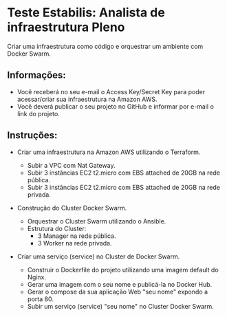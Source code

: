 # Teste Estabilis: Analista de infraestrutura Pleno

Criar uma infraestrutura como código e orquestrar um ambiente com Docker Swarm.

## Informações:

* Você receberá no seu e-mail o Access Key/Secret Key para poder acessar/criar sua infraestrutura na Amazon AWS.
* Você deverá publicar o seu projeto no GitHub e informar por e-mail o link do projeto.

## Instruções:

* Criar uma infraestrutura na Amazon AWS utilizando o Terraform.
    
    * Subir a VPC com Nat Gateway.
    * Subir 3 instâncias EC2 t2.micro com EBS attached de 20GB na rede pública.
    * Subir 3 instâncias EC2 t2.micro com EBS attached de 20GB na rede privada.

* Construção do Cluster Docker Swarm.

    * Orquestrar o Cluster Swarm utilizando o Ansible.
    * Estrutura do Cluster:
        * 3 Manager na rede pública.
        * 3 Worker na rede privada.

* Criar uma serviço (service) no Cluster de Docker Swarm.

    * Construir o Dockerfile do projeto utilizando uma imagem default do Nginx.
    * Gerar uma imagem com o seu nome e publicá-la no Docker Hub.
    * Gerar o compose da sua aplicação Web "seu nome" expondo a porta 80.
    * Subir um serviço (service) "seu nome" no Cluster Docker Swarm.
